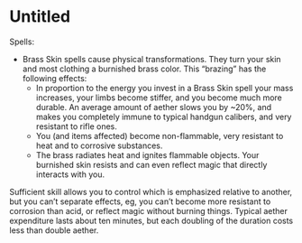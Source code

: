 # Untitled

Spells:

- Brass Skin spells cause physical transformations. They turn your skin and most clothing a burnished brass color. This “brazing” has the following effects:
    - In proportion to the energy you invest in a Brass Skin spell your mass increases, your limbs become stiffer, and you become much more durable. An average amount of aether slows you by ~20%, and makes you completely immune to typical handgun calibers, and very resistant to rifle ones.
    - You (and items affected) become non-flammable, very resistant to heat and to corrosive substances.
    - The brass radiates heat and ignites flammable objects. Your burnished skin resists and can even reflect magic that directly interacts with you.

Sufficient skill allows you to control which is emphasized relative to another, but you can’t separate effects, eg, you can’t become more resistant to corrosion than acid, or reflect magic without burning things. Typical aether expenditure lasts about ten minutes, but each doubling of the duration costs less than double aether.